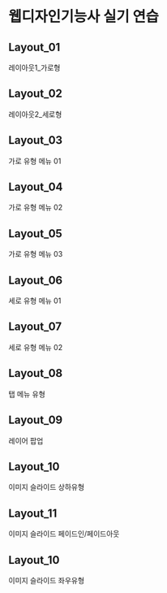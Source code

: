 # 웹디자인기능사 실기 연습
## Layout_01
레이아웃1_가로형
## Layout_02
레이아웃2_세로형
## Layout_03
가로 유형 메뉴 01
## Layout_04
가로 유형 메뉴 02
## Layout_05
가로 유형 메뉴 03
## Layout_06
세로 유형 메뉴 01
## Layout_07
세로 유형 메뉴 02
## Layout_08
탭 메뉴 유형
## Layout_09
레이어 팝업
## Layout_10
이미지 슬라이드 상하유형
## Layout_11
이미지 슬라이드 페이드인/페이드아웃
## Layout_10
이미지 슬라이드 좌우유형

